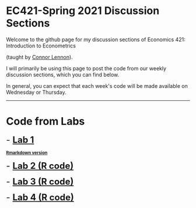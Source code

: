 # EC421-Spring 2021 Discussion Sections

Welcome to the github page for my discussion sections of Economics 421: Introduction to Econometrics 

(taught by [Connor Lennon](https://economics.uoregon.edu/profile/clennon/)).

I will primarily be using this page to post the code from our weekly discussion sections, which you can find below. 

In general, you can expect that each week's code will be made available on Wednesday or Thursday.

***
# Code from Labs

<font size="+2"> - [**Lab 1**](https://raw.githack.com/robmcdonough/EC421-S21/main/Lab_1.html)</font>

 <sub>[**Rmarkdown version**](https://raw.githack.com/robmcdonough/EC421-S21/main/Lab_1.Rmd)</sub>


<font size="+2"> - [**Lab 2 (R code)**](https://raw.githubusercontent.com/robmcdonough/EC421-S21/main/Lab_2.R)</font>

<font size="+2"> - [**Lab 3 (R code)**](https://raw.githubusercontent.com/robmcdonough/EC421-S21/main/Lab_3.R)</font>

<font size="+2"> - [**Lab 4 (R code)**](https://raw.githubusercontent.com/robmcdonough/EC421-S21/main/Lab_4.R)</font>
